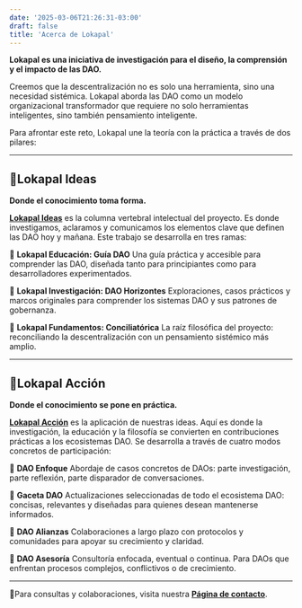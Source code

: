 ```yaml
---
date: '2025-03-06T21:26:31-03:00'
draft: false
title: 'Acerca de Lokapal'
---
```


**Lokapal es una iniciativa de investigación para el diseño, la comprensión y el impacto de las DAO.**

Creemos que la descentralización no es solo una herramienta, sino una necesidad sistémica. Lokapal aborda las DAO como un modelo organizacional transformador que requiere no solo herramientas inteligentes, sino también pensamiento inteligente.

Para afrontar este reto, Lokapal une la teoría con la práctica a través de dos pilares:

---

## 🔹Lokapal Ideas
**Donde el conocimiento toma forma.**

[**Lokapal Ideas**](https://lokapal-xyz.github.io/es/ideas/) es la columna vertebral intelectual del proyecto. Es donde investigamos, aclaramos y comunicamos los elementos clave que definen las DAO hoy y mañana. Este trabajo se desarrolla en tres ramas:

🔸 **Lokapal Educación: Guía DAO**
Una guía práctica y accesible para comprender las DAO, diseñada tanto para principiantes como para desarrolladores experimentados.

🔸 **Lokapal Investigación: DAO Horizontes**
Exploraciones, casos prácticos y marcos originales para comprender los sistemas DAO y sus patrones de gobernanza.

🔸 **Lokapal Fundamentos: Conciliatórica**
La raíz filosófica del proyecto: reconciliando la descentralización con un pensamiento sistémico más amplio.

---

## 🔹Lokapal Acción
**Donde el conocimiento se pone en práctica.**

[**Lokapal Acción**](https://lokapal-xyz.github.io/es/accion/) es la aplicación de nuestras ideas. Aquí es donde la investigación, la educación y la filosofía se convierten en contribuciones prácticas a los ecosistemas DAO. Se desarrolla a través de cuatro modos concretos de participación:

🔸 **DAO Enfoque**
Abordaje de casos concretos de DAOs: parte investigación, parte reflexión, parte disparador de conversaciones.

🔸 **Gaceta DAO**
Actualizaciones seleccionadas de todo el ecosistema DAO: concisas, relevantes y diseñadas para quienes desean mantenerse informados.

🔸 **DAO Alianzas**
Colaboraciones a largo plazo con protocolos y comunidades para apoyar su crecimiento y claridad.

🔸 **DAO Asesoría**
Consultoría enfocada, eventual o continua. Para DAOs que enfrentan procesos complejos, conflictivos o de crecimiento.

---

🔸Para consultas y colaboraciones, visita nuestra [**Página de contacto**](../contacto/).
